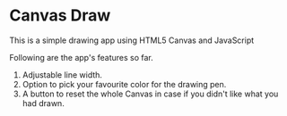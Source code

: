 # Canvas Draw

This is a simple drawing app using HTML5 Canvas and JavaScript

Following are the app's features so far.
1. Adjustable line width.
2. Option to pick your favourite color for the drawing pen.
3. A button to reset the whole Canvas in case if you didn't like what you had drawn.